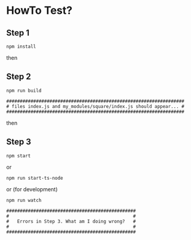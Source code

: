 # HowTo Test?

## Step 1

`npm install`

then

## Step 2

`npm run build`

```
##################################################################
# files index.js and my_modules/square/index.js should appear... #
##################################################################
```

then

## Step 3

`npm start`

or

`npm run start-ts-node`

or (for development)

`npm run watch`

```
################################################
#                                              #
#   Errors in Step 3. What am I doing wrong?   #
#                                              #
################################################
```